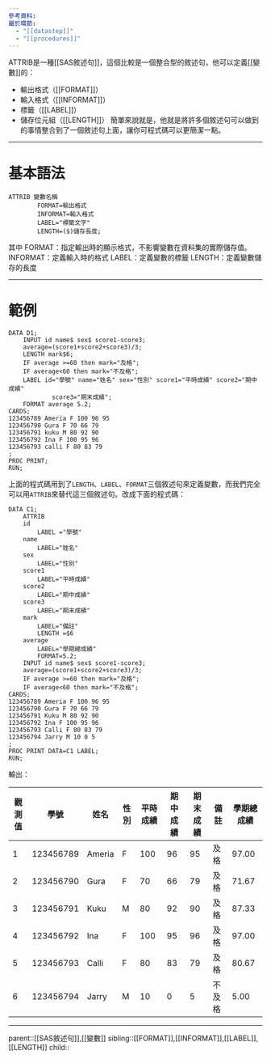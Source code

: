 ```yaml
---
參考資料: 
屬於環節:
  - "[[datastep]]"
  - "[[procedures]]"
---
```

ATTRIB是一種[[SAS敘述句]]，這個比較是一個整合型的敘述句，他可以定義[[變數]]的：
- 輸出格式（[[FORMAT]]）
- 輸入格式（[[INFORMAT]]）
- 標籤（[[LABEL]]）
- 儲存位元組（[[LENGTH]]）
簡單來說就是，他就是將許多個敘述句可以做到的事情整合到了一個敘述句上面，讓你可程式碼可以更簡潔一點。
- - -
# 基本語法
```SAS
ATTRIB 變數名稱
		FORMAT=輸出格式
		INFORMAT=輸入格式
		LABEL="標籤文字"
		LENGTH=($)儲存長度;
```
其中
FORMAT：指定輸出時的顯示格式，不影響變數在資料集的實際儲存值。
INFORMAT：定義輸入時的格式
LABEL：定義變數的標籤
LENGTH：定義變數儲存的長度
- - -
# 範例
```SAS
DATA D1;
	INPUT id name$ sex$ score1-score3;
	average=(score1+score2+score3)/3;
	LENGTH mark$6;
	IF average >=60 then mark="及格";
	IF average<60 then mark="不及格";
	LABEL id="學號" name="姓名" sex="性別" score1="平時成績" score2="期中成績" 
			score3="期末成績";
	FORMAT average 5.2;
CARDS;
123456789 Ameria F 100 96 95
123456790 Gura F 70 66 79
123456791 kuku M 80 92 90
123456792 Ina F 100 95 96
123456793 calli F 80 83 79
;
PROC PRINT;
RUN;
```
上面的程式碼用到了`LENGTH`、`LABEL`、`FORMAT`三個敘述句來定義變數，而我們完全可以用`ATTRIB`來替代這三個敘述句。改成下面的程式碼：
```SAS
DATA C1;
	ATTRIB
	id 
		LABEL ="學號"
	name
		LABEL="姓名"
	sex
		LABEL="性別"
	score1
		LABEL="平時成績"
	score2
		LABEL="期中成績"
	score3
		LABEL="期末成績"
	mark
		LABEL="備註"
		LENGTH =$6
	average
		LABEL="學期總成績"
		FORMAT=5.2;
	INPUT id name$ sex$ score1-score3;
	average=(score1+score2+score3)/3;
	IF average >=60 then mark="及格";
	IF average<60 then mark="不及格";
CARDS;
123456789 Ameria F 100 96 95
123456790 Gura F 70 66 79
123456791 Kuku M 80 92 90
123456792 Ina F 100 95 96
123456793 Calli F 80 83 79
123456794 Jarry M 10 0 5
;
PROC PRINT DATA=C1 LABEL;
RUN;
```
輸出：

| 觀測值 | 學號        | 姓名     | 性別  | 平時成績 | 期中成績 | 期末成績 | 備註  | 學期總成績 |
| --- | --------- | ------ | --- | ---- | ---- | ---- | --- | ----- |
| 1   | 123456789 | Ameria | F   | 100  | 96   | 95   | 及格  | 97.00 |
| 2   | 123456790 | Gura   | F   | 70   | 66   | 79   | 及格  | 71.67 |
| 3   | 123456791 | Kuku   | M   | 80   | 92   | 90   | 及格  | 87.33 |
| 4   | 123456792 | Ina    | F   | 100  | 95   | 96   | 及格  | 97.00 |
| 5   | 123456793 | Calli  | F   | 80   | 83   | 79   | 及格  | 80.67 |
| 6   | 123456794 | Jarry  | M   | 10   | 0    | 5    | 不及格 | 5.00  |

- - -
parent::[[SAS敘述句]],[[變數]]
sibling::[[FORMAT]],[[INFORMAT]],[[LABEL]],[[LENGTH]]
child::
